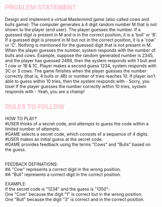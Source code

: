 ## <span style="color: pink;">PROBLEM STATEMENT</span>
Design and implement a virtual Mastermind game (also called cows and bulls game): The computer generates a 4 digit random number M that is not shown to the player (end user). The player guesses the number. If a guessed digit is present in M and is in the correct position, it is a 'bull' or 'B'. If a guessed digit is present in M but not in the correct position, it is a 'cow' or 'C'. Nothing is mentioned for the guessed digit that is not present in M. When the player guesses the number, system responds with the number of bulls and cows. Example, suppose the random generated number is 2345, and the player has guessed 2468, then the system responds with 1 bull and 1 cow or 1B & 1C. Player makes a second guess 1234, system responds with 3C or 3 cows. The game finishes when the player guesses the number correctly (that is, 4 bulls or 4B) or number of tries reaches 10. If player isn't able to guess within 10 tries, then the system responds with - Sorry, you lose! If the player guesses the number correctly within 10 tries, system responds with - Yeah, you are a champ!

## <span style="color: pink;">RULES TO FOLLOW</span>
HOW TO PLAY?</br>
#USER thinks of a secret code, and attempts to guess the code within a limited number of attempts.</br>
#GAME selects a secret code, which consists of a sequence of 4 digits.</br>
#USER makes an initial guess at the secret code.</br>
#GAME provides feedback using the terms "Cows" and "Bulls" based on the guess.</br>

</br>FEEDBACK DEFINATIONS:</br>
#A "Cow" represents a correct digit in the wrong position.</br>
#A "Bull" represents a correct digit in the correct position.</br>

EXAMPLE:</br>
If the secret code is "1234" and the guess is "1350":</br>
One "Cow" because the digit "1" is correct but in the wrong position.</br>
One "Bull" because the digit "3" is correct and in the correct position.</br>
